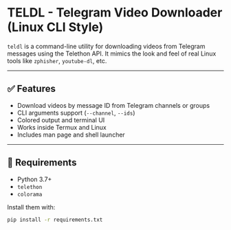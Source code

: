 # TELDL - Telegram Video Downloader (Linux CLI Style)

`teldl` is a command-line utility for downloading videos from Telegram messages using the Telethon API. It mimics the look and feel of real Linux tools like `zphisher`, `youtube-dl`, etc.

---

## ✅ Features

- Download videos by message ID from Telegram channels or groups
- CLI arguments support (`--channel`, `--ids`)
- Colored output and terminal UI
- Works inside Termux and Linux
- Includes man page and shell launcher

---

## 🔧 Requirements

- Python 3.7+
- `telethon`
- `colorama`

Install them with:

```bash
pip install -r requirements.txt
